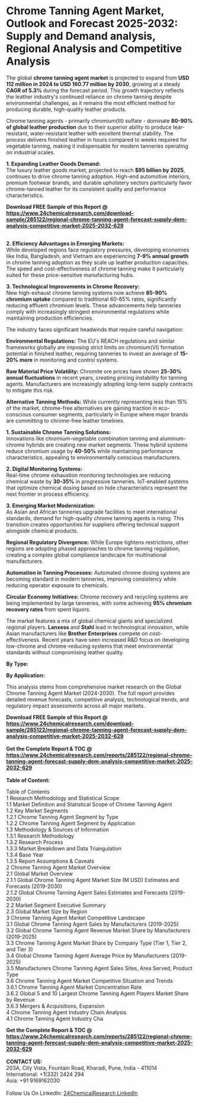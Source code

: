<h1>Chrome Tanning Agent Market, Outlook and Forecast 2025-2032: Supply and Demand analysis, Regional Analysis and Competitive Analysis</h1><p>The global <strong>chrome tanning agent market</strong> is projected to expand from <strong>USD 112 million in 2024 to USD 160.77 million by 2030</strong>, growing at a steady <strong>CAGR of 5.3%</strong> during the forecast period. This growth trajectory reflects the leather industry's continued reliance on chrome tanning despite environmental challenges, as it remains the most efficient method for producing durable, high-quality leather products.</p><p>Chrome tanning agents - primarily chromium(III) sulfate - dominate <strong>80-90% of global leather production</strong> due to their superior ability to produce tear-resistant, water-resistant leather with excellent thermal stability. The process delivers finished leather in hours compared to weeks required for vegetable tanning, making it indispensable for modern tanneries operating on industrial scales.</p><p><strong>1. Expanding Leather Goods Demand:</strong><br>
The luxury leather goods market, projected to reach <strong>$95 billion by 2025</strong>, continues to drive chrome tanning adoption. High-end automotive interiors, premium footwear brands, and durable upholstery sectors particularly favor chrome-tanned leather for its consistent quality and performance characteristics.</p><div><b>Download FREE Sample of this Report @ 
            <a href="https://www.24chemicalresearch.com/download-sample/285122/regional-chrome-tanning-agent-forecast-supply-dem-analysis-competitive-market-2025-2032-629">
            https://www.24chemicalresearch.com/download-sample/285122/regional-chrome-tanning-agent-forecast-supply-dem-analysis-competitive-market-2025-2032-629</a></b></div><br><p><strong>2. Efficiency Advantages in Emerging Markets:</strong><br>
While developed regions face regulatory pressures, developing economies like India, Bangladesh, and Vietnam are experiencing <strong>7-9% annual growth</strong> in chrome tanning adoption as they scale up leather production capacities. The speed and cost-effectiveness of chrome tanning make it particularly suited for these price-sensitive manufacturing hubs.</p><p><strong>3. Technological Improvements in Chrome Recovery:</strong><br>
New high-exhaust chrome tanning systems now achieve <strong>85-90% chromium uptake</strong> compared to traditional 60-65% rates, significantly reducing effluent chromium levels. These advancements help tanneries comply with increasingly stringent environmental regulations while maintaining production efficiencies.</p><p>The industry faces significant headwinds that require careful navigation:</p><p><strong>Environmental Regulations:</strong> The EU's REACH regulations and similar frameworks globally are imposing strict limits on chromium(VI) formation potential in finished leather, requiring tanneries to invest an average of <strong>15-20% more</strong> in monitoring and control systems.</p><p><strong>Raw Material Price Volatility:</strong> Chromite ore prices have shown <strong>25-30% annual fluctuations</strong> in recent years, creating pricing instability for tanning agents. Manufacturers are increasingly adopting long-term supply contracts to mitigate this risk.</p><p><strong>Alternative Tanning Methods:</strong> While currently representing less than 15% of the market, chrome-free alternatives are gaining traction in eco-conscious consumer segments, particularly in Europe where major brands are committing to chrome-free leather timelines.</p><p><strong>1. Sustainable Chrome Tanning Solutions:</strong><br>
Innovations like chromium-vegetable combination tanning and aluminum-chrome hybrids are creating new market segments. These hybrid systems reduce chromium usage by <strong>40-50%</strong> while maintaining performance characteristics, appealing to environmentally conscious manufacturers.</p><p><strong>2. Digital Monitoring Systems:</strong><br>
Real-time chrome exhaustion monitoring technologies are reducing chemical waste by <strong>30-35%</strong> in progressive tanneries. IoT-enabled systems that optimize chemical dosing based on hide characteristics represent the next frontier in process efficiency.</p><p><strong>3. Emerging Market Modernization:</strong><br>
As Asian and African tanneries upgrade facilities to meet international standards, demand for high-quality chrome tanning agents is rising. This transition creates opportunities for suppliers offering technical support alongside chemical products.</p><p><strong>Regional Regulatory Divergence:</strong> While Europe tightens restrictions, other regions are adopting phased approaches to chrome tanning regulation, creating a complex global compliance landscape for multinational manufacturers.</p><p><strong>Automation in Tanning Processes:</strong> Automated chrome dosing systems are becoming standard in modern tanneries, improving consistency while reducing operator exposure to chemicals.</p><p><strong>Circular Economy Initiatives:</strong> Chrome recovery and recycling systems are being implemented by large tanneries, with some achieving <strong>95% chromium recovery rates</strong> from spent liquors.</p><p>The market features a mix of global chemical giants and specialized regional players. <strong>Lanxess</strong> and <strong>Stahl</strong> lead in technological innovation, while Asian manufacturers like <strong>Brother Enterprises</strong> compete on cost-effectiveness. Recent years have seen increased R&amp;D focus on developing low-chrome and chrome-reducing systems that meet environmental standards without compromising leather quality.</p><p><strong>By Type:</strong></p><p><strong>By Application:</strong></p><p>This analysis stems from comprehensive market research on the Global Chrome Tanning Agent Market (2024-2030). The full report provides detailed revenue forecasts, competitive analysis, technological trends, and regulatory impact assessments across all major markets.</p><div><b>Download FREE Sample of this Report @ 
            <a href="https://www.24chemicalresearch.com/download-sample/285122/regional-chrome-tanning-agent-forecast-supply-dem-analysis-competitive-market-2025-2032-629">
            https://www.24chemicalresearch.com/download-sample/285122/regional-chrome-tanning-agent-forecast-supply-dem-analysis-competitive-market-2025-2032-629</a></b></div><br><div><b>Get the Complete Report & TOC @ 
            <a href="https://www.24chemicalresearch.com/reports/285122/regional-chrome-tanning-agent-forecast-supply-dem-analysis-competitive-market-2025-2032-629">
            https://www.24chemicalresearch.com/reports/285122/regional-chrome-tanning-agent-forecast-supply-dem-analysis-competitive-market-2025-2032-629</a></b></div><br>
            <b>Table of Content:</b><p>Table of Contents<br />
1 Research Methodology and Statistical Scope<br />
1.1 Market Definition and Statistical Scope of Chrome Tanning Agent<br />
1.2 Key Market Segments<br />
1.2.1 Chrome Tanning Agent Segment by Type<br />
1.2.2 Chrome Tanning Agent Segment by Application<br />
1.3 Methodology & Sources of Information<br />
1.3.1 Research Methodology<br />
1.3.2 Research Process<br />
1.3.3 Market Breakdown and Data Triangulation<br />
1.3.4 Base Year<br />
1.3.5 Report Assumptions & Caveats<br />
2 Chrome Tanning Agent Market Overview<br />
2.1 Global Market Overview<br />
2.1.1 Global Chrome Tanning Agent Market Size (M USD) Estimates and Forecasts (2019-2030)<br />
2.1.2 Global Chrome Tanning Agent Sales Estimates and Forecasts (2019-2030)<br />
2.2 Market Segment Executive Summary<br />
2.3 Global Market Size by Region<br />
3 Chrome Tanning Agent Market Competitive Landscape<br />
3.1 Global Chrome Tanning Agent Sales by Manufacturers (2019-2025)<br />
3.2 Global Chrome Tanning Agent Revenue Market Share by Manufacturers (2019-2025)<br />
3.3 Chrome Tanning Agent Market Share by Company Type (Tier 1, Tier 2, and Tier 3)<br />
3.4 Global Chrome Tanning Agent Average Price by Manufacturers (2019-2025)<br />
3.5 Manufacturers Chrome Tanning Agent Sales Sites, Area Served, Product Type<br />
3.6 Chrome Tanning Agent Market Competitive Situation and Trends<br />
3.6.1 Chrome Tanning Agent Market Concentration Rate<br />
3.6.2 Global 5 and 10 Largest Chrome Tanning Agent Players Market Share by Revenue<br />
3.6.3 Mergers & Acquisitions, Expansion<br />
4 Chrome Tanning Agent Industry Chain Analysis<br />
4.1 Chrome Tanning Agent Industry Cha</p><div><b>Get the Complete Report & TOC @ 
            <a href="https://www.24chemicalresearch.com/reports/285122/regional-chrome-tanning-agent-forecast-supply-dem-analysis-competitive-market-2025-2032-629">
            https://www.24chemicalresearch.com/reports/285122/regional-chrome-tanning-agent-forecast-supply-dem-analysis-competitive-market-2025-2032-629</a></b></div><br><b>CONTACT US:</b><br>
            203A, City Vista, Fountain Road, Kharadi, Pune, India - 411014<br>
            International: +1(332) 2424 294<br>
            Asia: +91 9169162030 <br><br>
            Follow Us On LinkedIn: <a href="https://www.linkedin.com/company/24chemicalresearch/">24ChemicalResearch LinkedIn</a>